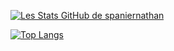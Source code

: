 [![Les Stats GitHub de spaniernathan](https://github-readme-stats.vercel.app/api?username=spaniernathan&theme=tokyonight&count_private=true&include_all_commits=true&show_icons=true)](https://github.com/anuraghazra/github-readme-stats)

[![Top Langs](https://github-readme-stats.vercel.app/api/top-langs/?username=spaniernathan&layout=compact&theme=tokyonight&langs_count=8&exclude_repo=PDCT-backend)](https://github.com/anuraghazra/github-readme-stats)
